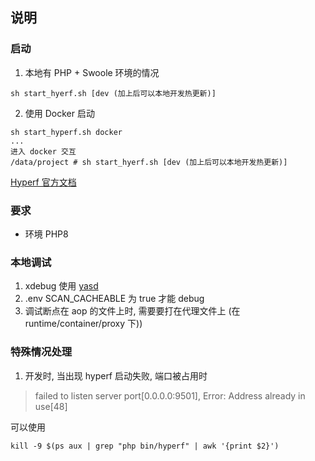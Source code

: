 ## 说明

### 启动
1. 本地有 PHP + Swoole 环境的情况
``` 
sh start_hyerf.sh [dev (加上后可以本地开发热更新)] 
```

2. 使用 Docker 启动
```
sh start_hyperf.sh docker
...
进入 docker 交互
/data/project # sh start_hyerf.sh [dev (加上后可以本地开发热更新)]
```

[Hyperf 官方文档](https://hyperf.wiki/2.2/#/)

### 要求
* 环境 PHP8

### 本地调试
1. xdebug 使用 [yasd](https://github.com/swoole/yasd)
2. .env SCAN_CACHEABLE 为 true 才能 debug
3. 调试断点在 aop 的文件上时, 需要要打在代理文件上 (在 runtime/container/proxy 下))

### 特殊情况处理
1. 开发时, 当出现 hyperf 启动失败, 端口被占用时
> failed to listen server port[0.0.0.0:9501], Error: Address already in use[48]

可以使用
```
kill -9 $(ps aux | grep "php bin/hyperf" | awk '{print $2}')
```
